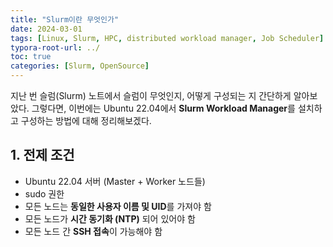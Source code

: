 ```yaml
---
title: "Slurm이란 무엇인가"
date: 2024-03-01
tags: [Linux, Slurm, HPC, distributed workload manager, Job Scheduler]
typora-root-url: ../
toc: true
categories: [Slurm, OpenSource]
---
```


지난 번 슬럼(Slurm)  노트에서 슬럼이 무엇인지, 어떻게 구성되는 지 간단하게 알아보았다. 그렇다면, 이번에는 Ubuntu 22.04에서 **Slurm Workload Manager**를 설치하고 구성하는 방법에 대해 정리해보겠다. 



## 1. 전제 조건

* Ubuntu 22.04 서버 (Master + Worker 노드들)
* sudo 권한
* 모든 노드는 **동일한 사용자 이름 및 UID**를 가져야 함
* 모든 노드가 **시간 동기화 (NTP)** 되어 있어야 함
* 모든 노드 간 **SSH 접속**이 가능해야 함

